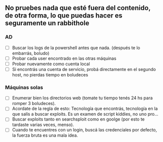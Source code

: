 ## No pruebes nada que esté fuera del contenido, de otra forma, lo que puedas hacer es seguramente un rabbithole
### AD

- [ ]  Buscar los logs de la powershell antes que nada. (después te lo embarrás, boludo)
- [ ]  Probar cada user encontrado en las otras máquinas 
- [ ]  Probar nuevamente como cuenta local
- [ ]  Si encontrás una cuenta de servicio, probá directamente en el segundo host, no pierdas tiempo en boludeces

### Máquinas solas

- [ ] Enumerar bien los directorios web (tomate tu tiempo tenés 24 hs para romper 3 boludeces).
- [ ] Acordate de la regla de esto: Tecnología que encontrás, tecnología en la que salís a buscar exploits. Es un examen de script kiddies, no uno pro...
- [ ] Buscar exploits tanto en searchsploit como en goolge (por esto te tardaste varias veces, menso).
- [ ] Cuando te encuentres con un login, buscá las credenciales por defecto,  la fuerza bruta es una mala idea.
